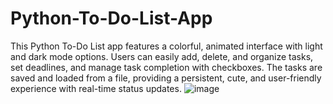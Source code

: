 # Python-To-Do-List-App
This Python To-Do List app features a colorful, animated interface with light and dark mode options. Users can easily add, delete, and organize tasks, set deadlines, and manage task completion with checkboxes. The tasks are saved and loaded from a file, providing a persistent, cute, and user-friendly experience with real-time status updates.
![image](https://github.com/user-attachments/assets/a0aa730b-e9fd-4840-8105-883848e7529f)

